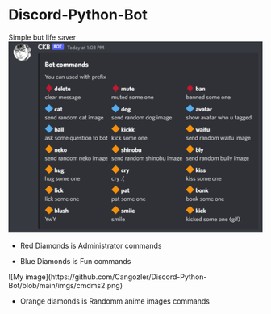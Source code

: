 # Discord-Python-Bot
Simple but life saver<br>
![My image](https://github.com/Cangozler/Discord-Python-Bot/blob/main/imgs/cmds.png)<br>
<ul>
  <li>Red Diamonds is Administrator commands </li>
  </ul>
  <ul>
  <li>Blue Diamonds is Fun commands</li>
  </ul>
  ![My image](https://github.com/Cangozler/Discord-Python-Bot/blob/main/imgs/cmdms2.png)
  <ul>
  <li>Orange diamonds is Randomm anime images commands</li>  
</ul>

